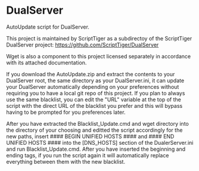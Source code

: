 # DualServer
AutoUpdate script for DualServer.

This project is maintained by ScriptTiger as a subdirectoy of the ScriptTiger DualServer project: https://github.com/ScriptTiger/DualServer

Wget is also a component to this project licensed separately in accordance with its attached documentation.

If you download the AutoUpdate.zip and extract the contents to your DualServer root, the same directory as your DualServer.ini, it can update your DualServer automatically depending on your preferences without requiring you to have a local git repo of this project. If you plan to always use the same blacklist, you can edit the "URL" variable at the top of the script with the direct URL of the blacklist you prefer and this will bypass having to be prompted for you preferences later.

After you have extracted the Blacklist_Update.cmd and wget directory into the directory of your choosing and editted the script accordingly for the new paths, insert #### BEGIN UNIFIED HOSTS #### and #### END UNIFIED HOSTS #### into the [DNS_HOSTS] section of the DualerServer.ini and run Blacklist_Update.cmd. After you have inserted the beginning and ending tags, if you run the script again it will automatically replace everything between them with the new blacklist.